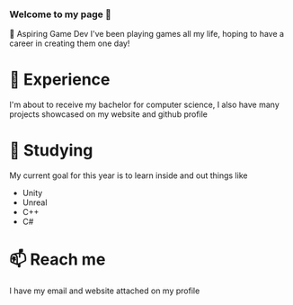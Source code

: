 ### Welcome to my page 👋

🔭 Aspiring Game Dev
I've been playing games all my life, hoping to have a career in creating them one day!

# 💪 Experience
I'm about to receive my bachelor for computer science, I also have many projects showcased on my website and github profile

# 🌱 Studying
My current goal for this year is to learn inside and out things like

- Unity
- Unreal
- C++
- C#

# 📫 Reach me
I have my email and website attached on my profile
